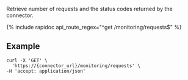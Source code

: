 Retrieve number of requests and the status codes returned by the connector.

{% include rapidoc api_route_regex="^get /monitoring/requests$" %}


## Example

```shell
curl -X 'GET' \
  'https://{connector_url}/monitoring/requests' \
-H 'accept: application/json'
```
